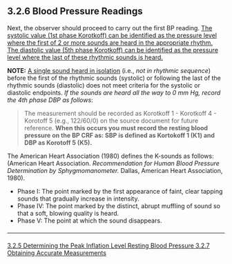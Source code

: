 ## 3.2.6 Blood Pressure Readings

Next, the observer should proceed to carry out the first BP reading. <u>The systolic value
(1st phase Korotkoff) can be identified as the pressure level where the first of 2 or more
sounds are heard in the appropriate rhythm. The diastolic value (5th phase Korotkoff) can
be identified as the pressure level where the last of these rhythmic sounds is heard.</u>

**NOTE:** <u>A single sound heard in isolation</u> (i.e., _not in rhythmic sequence_) before the first
of the rhythmic sounds (systolic) or following the last of the rhythmic sounds (diastolic)
does not meet criteria for the systolic or diastolic endpoints. _If the sounds are heard all
the way to 0 mm Hg, record the 4th phase DBP as follows_:

> The measurement should be recorded as Korotkoff 1 - Korotkoff 4 - Korotoff 5
> (e.g., 122/60/0) on the source document for future reference. **When this occurs you
> must record the resting blood pressure on the BP CRF as: SBP is defined as
> Kortokoff 1 (K1) and DBP as Korotoff 5 (K5).**

The American Heart Association (1980) defines the K-sounds as follows: (American
Heart Association. _Recommendation for Human Blood Pressure Determination by
Sphygmomanometer._ Dallas, American Heart Association, 1980).

* Phase I: The point marked by the first appearance of faint, clear tapping sounds
that gradually increase in intensity.
* Phase IV: The point marked by the distinct, abrupt muffling of sound so that a soft,
blowing quality is heard.
* Phase V: The point at which the sound disappears.


<hr class="soften" style="margin-top: 20px;margin-bottom: 20px;"/>

<div class="center">
<div class="btn-group">
  <a href=":pages_path:/manuals/resting/3-02-05-determining-peak-inflation-level.md" class="btn btn-default">
    <span class="glyphicon glyphicon-chevron-left"></span>
    3.2.5 Determining the Peak Inflation Level
  </a>

  <a href=":pages_path:/manuals/resting" class="btn btn-default">
    <span class="glyphicon glyphicon-chevron-up"></span>
    Resting Blood Pressure
  </a>

  <a href=":pages_path:/manuals/resting/3-02-07-obtaining-accurate-measurements.md" class="btn btn-success">
    3.2.7 Obtaining Accurate Measurements
    <span class="glyphicon glyphicon-chevron-right"></span>
  </a>
</div>
</div>